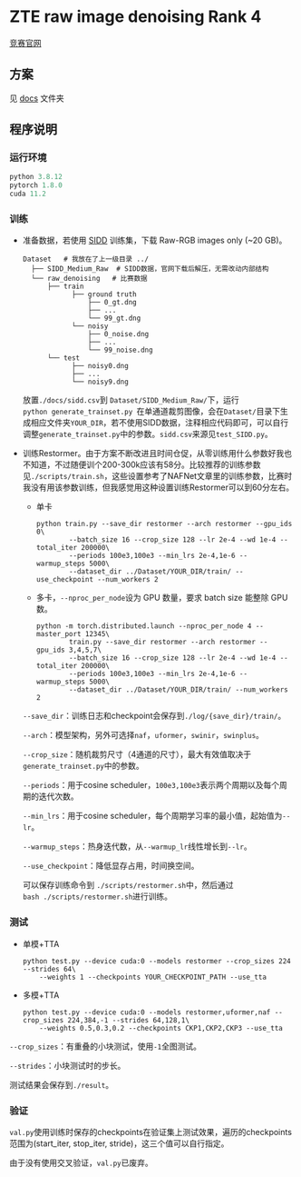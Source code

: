 # ZTE raw image denoising Rank 4

[竞赛官网](https://zte.hina.com/zte/denoise)

## 方案
见 [docs](./docs) 文件夹

## 程序说明

### 运行环境

```python
python 3.8.12
pytorch 1.8.0
cuda 11.2
```

### 训练

- 准备数据，若使用 [SIDD](https://www.eecs.yorku.ca/~kamel/sidd/dataset.php) 训练集，下载 Raw-RGB images only (~20 GB)。
  
  ```
  Dataset   # 我放在了上一级目录 ../
    ├── SIDD_Medium_Raw  # SIDD数据，官网下载后解压，无需改动内部结构
    └── raw_denoising   # 比赛数据
        ├── train
              ├── ground truth
                  ├── 0_gt.dng
                  ├── ...
                  └── 99_gt.dng
              └── noisy
                  ├── 0_noise.dng
                  ├── ...
                  └── 99_noise.dng
        └── test
              ├── noisy0.dng
              ├── ...
              └── noisy9.dng
  ```
  
  放置`./docs/sidd.csv`到 `Dataset/SIDD_Medium_Raw/`下，运行`python generate_trainset.py `在单通道裁剪图像，会在`Dataset/`目录下生成相应文件夹`YOUR_DIR`，若不使用SIDD数据，注释相应代码即可，可以自行调整`generate_trainset.py`中的参数。`sidd.csv`来源见`test_SIDD.py`。

- 训练Restormer。由于方案不断改进且时间仓促，从零训练用什么参数好我也不知道，不过随便训个200-300k应该有58分。比较推荐的训练参数见`./scripts/train.sh`，这些设置参考了NAFNet文章里的训练参数，比赛时我没有用该参数训练，但我感觉用这种设置训练Restormer可以到60分左右。
  
  - 单卡
    
    ```
    python train.py --save_dir restormer --arch restormer --gpu_ids 0\
            --batch_size 16 --crop_size 128 --lr 2e-4 --wd 1e-4 --total_iter 200000\
            --periods 100e3,100e3 --min_lrs 2e-4,1e-6 --warmup_steps 5000\
            --dataset_dir ../Dataset/YOUR_DIR/train/ --use_checkpoint --num_workers 2
    ```
  
  - 多卡，`--nproc_per_node`设为 GPU 数量，要求 batch size 能整除 GPU 数。
    
    ```
    python -m torch.distributed.launch --nproc_per_node 4 --master_port 12345\
            train.py --save_dir restormer --arch restormer --gpu_ids 3,4,5,7\
            --batch_size 16 --crop_size 128 --lr 2e-4 --wd 1e-4 --total_iter 200000\
            --periods 100e3,100e3 --min_lrs 2e-4,1e-6 --warmup_steps 5000\
            --dataset_dir ../Dataset/YOUR_DIR/train/ --num_workers 2
    ```
  
  `--save_dir`：训练日志和checkpoint会保存到`./log/{save_dir}/train/`。
  
  `--arch`：模型架构，另外可选择`naf`，`uformer`，`swinir`，`swinplus`。
  
  `--crop_size`：随机裁剪尺寸（4通道的尺寸），最大有效值取决于`generate_trainset.py`中的参数。
  
  `--periods`：用于cosine scheduler，`100e3,100e3`表示两个周期以及每个周期的迭代次数。
  
  `--min_lrs`：用于cosine scheduler，每个周期学习率的最小值，起始值为`--lr`。
  
  `--warmup_steps`：热身迭代数，从`--warmup_lr`线性增长到`--lr`。
  
  `--use_checkpoint`：降低显存占用，时间换空间。
  
  可以保存训练命令到 `./scripts/restormer.sh`中，然后通过`bash ./scripts/restormer.sh`进行训练。 

### 测试

- 单模+TTA
  
  ```
  python test.py --device cuda:0 --models restormer --crop_sizes 224 --strides 64\
      --weights 1 --checkpoints YOUR_CHECKPOINT_PATH --use_tta
  ```

- 多模+TTA
  
  ```
  python test.py --device cuda:0 --models restormer,uformer,naf --crop_sizes 224,384,-1 --strides 64,128,1\
      --weights 0.5,0.3,0.2 --checkpoints CKP1,CKP2,CKP3 --use_tta
  ```

`--crop_sizes`：有重叠的小块测试，使用`-1`全图测试。

`--strides`：小块测试时的步长。

测试结果会保存到`./result`。

### 验证
`val.py`使用训练时保存的checkpoints在验证集上测试效果，遍历的checkpoints范围为(start_iter, stop_iter, stride)，这三个值可以自行指定。

由于没有使用交叉验证，`val.py`已废弃。
